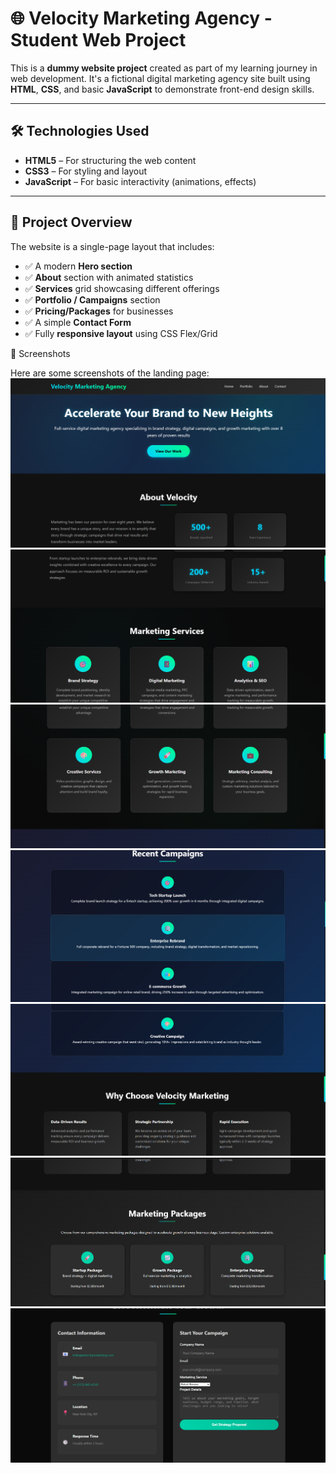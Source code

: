 # 🌐 Velocity Marketing Agency - Student Web Project

This is a **dummy website project** created as part of my learning journey in web development. It's a fictional digital marketing agency site built using **HTML**, **CSS**, and basic **JavaScript** to demonstrate front-end design skills.

---

## 🛠️ Technologies Used

- **HTML5** – For structuring the web content
- **CSS3** – For styling and layout
- **JavaScript** – For basic interactivity (animations, effects)

---

## 📄 Project Overview

The website is a single-page layout that includes:

- ✅ A modern **Hero section**
- ✅ **About** section with animated statistics
- ✅ **Services** grid showcasing different offerings
- ✅ **Portfolio / Campaigns** section
- ✅ **Pricing/Packages** for businesses
- ✅ A simple **Contact Form**
- ✅ Fully **responsive layout** using CSS Flex/Grid


📸 Screenshots

Here are some screenshots of the landing page:
![Hero Section](images/sc1.png)
![challenge Section](images/sc2.png)
![features section](images/sc3.png)
![platform Section](images/sc4.png)
![impact Section](images/sc5.png)
![download Section](images/sc6.png)
![contact Section](images/sc7.png)

